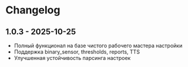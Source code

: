 # Changelog

## 1.0.3 - 2025-10-25
- Полный функционал на базе чистого рабочего мастера настройки
- Поддержка binary_sensor, thresholds, reports, TTS
- Улучшенная устойчивость парсинга настроек
